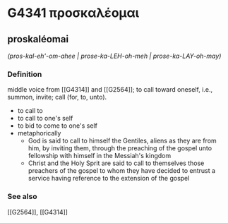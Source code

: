 # G4341 προσκαλέομαι

## proskaléomai

_(pros-kal-eh'-om-ahee | prose-ka-LEH-oh-meh | prose-ka-LAY-oh-may)_

### Definition

middle voice from [[G4314]] and [[G2564]]; to call toward oneself, i.e., summon, invite; call (for, to, unto).

- to call to
- to call to one's self
- to bid to come to one's self
- metaphorically
  - God is said to call to himself the Gentiles, aliens as they are from him, by inviting them, through the preaching of the gospel unto fellowship with himself in the Messiah's kingdom
  - Christ and the Holy Sprit are said to call to themselves those preachers of the gospel to whom they have decided to entrust a service having reference to the extension of the gospel

### See also

[[G2564]], [[G4314]]

